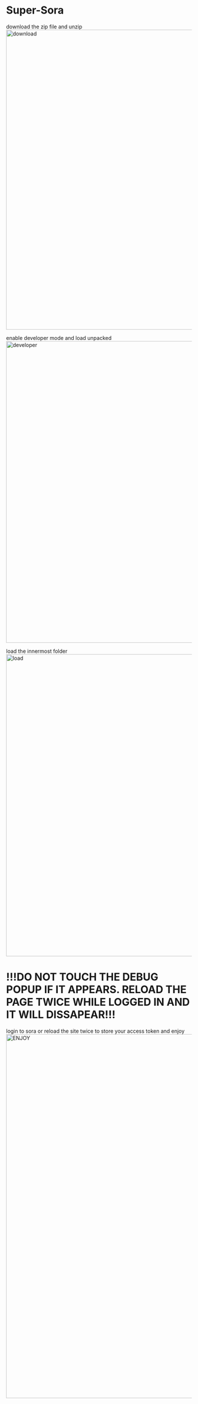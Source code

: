 # Super-Sora
download the zip file and unzip
<img width="1230" height="813" alt="download" src="https://github.com/user-attachments/assets/50abb1f2-c7a8-4113-9032-a1c8d7665b35" />

enable developer mode and load unpacked
<img width="1911" height="818" alt="developer" src="https://github.com/user-attachments/assets/8c483b30-1b98-4c39-90b1-3e96fe78d5ee" />

load the innermost folder
<img width="1889" height="819" alt="load" src="https://github.com/user-attachments/assets/aa275e9d-160b-4b04-b96f-514302b2783c" />


# !!!DO NOT TOUCH THE DEBUG POPUP IF IT APPEARS. RELOAD THE PAGE TWICE WHILE LOGGED IN AND IT WILL DISSAPEAR!!!
 login to sora or reload the site twice to store your access token and enjoy
<img width="1895" height="987" alt="ENJOY" src="https://github.com/user-attachments/assets/2b4d2ea2-2c66-4695-9355-8316e11310f0" />
